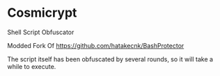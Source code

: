 # Cosmicrypt
Shell Script Obfuscator

Modded Fork Of https://github.com/hatakecnk/BashProtector

The script itself has been obfuscated by several rounds, so it will take a while to execute.
